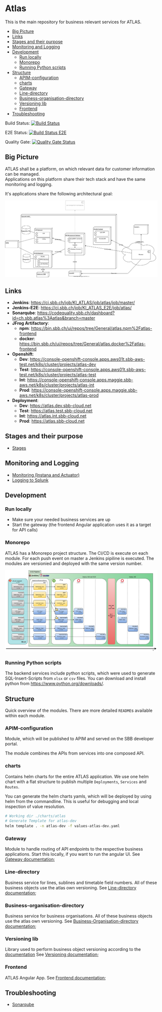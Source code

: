 # Atlas

This is the main repository for business relevant services for ATLAS.

<!-- toc -->

- [Big Picture](#big-picture)
- [Links](#links)
- [Stages and their purpose](#stages-and-their-purpose)
- [Monitoring and Logging](#monitoring-and-logging)
- [Development](#development)
  * [Run locally](#run-locally)
  * [Monorepo](#monorepo)
  * [Running Python scripts](#running-python-scripts)
- [Structure](#structure)
  * [APIM-configuration](#apim-configuration)
  * [charts](#charts)
  * [Gateway](#gateway)
  * [Line-directory](#line-directory)
  * [Business-organisation-directory](#business-organisation-directory)
  * [Versioning lib](#versioning-lib)
  * [Frontend](#frontend)
- [Troubleshooting](#troubleshooting)

<!-- tocstop -->

Build Status: [![Build Status](https://ci.sbb.ch/job/KI_ATLAS/job/atlas/job/master/badge/icon)](https://ci.sbb.ch/job/KI_ATLAS/job/atlas/job/master/)

E2E Status: [![Build Status E2E](https://ci.sbb.ch/job/KI_ATLAS_E2E/job/atlas/job/master/badge/icon)](https://ci.sbb.ch/job/KI_ATLAS_E2E/job/atlas/job/master/)

Quality Gate: [![Quality Gate Status](https://codequality.sbb.ch/api/project_badges/measure?project=ch.sbb.atlas%3Aatlas&metric=alert_status)](https://codequality.sbb.ch/dashboard?id=ch.sbb.atlas%3Aatlas)

## Big Picture

ATLAS shall be a platform, on which relevant data for customer information can be managed. \
Applications on this platform share their tech stack and have the same monitoring and logging.

It's applications share the following architectural goal:

![ATLAS Big Picture](documentation/ATLAS_Infrastruktur.svg)

## Links

- **Jenkins**: https://ci.sbb.ch/job/KI_ATLAS/job/atlas/job/master/
- **Jenkins-E2E**: https://ci.sbb.ch/job/KI_ATLAS_E2E/job/atlas/
- **Sonarqube**: https://codequality.sbb.ch/dashboard?id=ch.sbb.atlas%3Aatlas&branch=master
- **JFrog Artifactory**:
  - **npm**: https://bin.sbb.ch/ui/repos/tree/General/atlas.npm%2Fatlas-frontend
  - **docker**: https://bin.sbb.ch/ui/repos/tree/General/atlas.docker%2Fatlas-frontend
- **Openshift**:
  - **Dev**: https://console-openshift-console.apps.aws01t.sbb-aws-test.net/k8s/cluster/projects/atlas-dev
  - **Test**: https://console-openshift-console.apps.aws01t.sbb-aws-test.net/k8s/cluster/projects/atlas-test
  - **Int**: https://console-openshift-console.apps.maggie.sbb-aws.net/k8s/cluster/projects/atlas-int
  - **Prod**: https://console-openshift-console.apps.maggie.sbb-aws.net/k8s/cluster/projects/atlas-prod
- **Deployment**:
  - **Dev**: https://atlas.dev.sbb-cloud.net
  - **Test**: https://atlas.test.sbb-cloud.net
  - **Int**: https://atlas.int.sbb-cloud.net
  - **Prod**: https://atlas.sbb-cloud.net

## Stages and their purpose
* [Stages](documentation/stages.md)

## Monitoring and Logging
* [Monitoring (Instana and Actuator)](documentation/Monitoring.md)
* [Logging to Splunk](documentation/Logging.md)

## Development
### Run locally

- Make sure your needed business services are up
- Start the gateway (the frontend Angular application uses it as a target for API calls)

### Monorepo

ATLAS has a Monorepo project structure. The CI/CD is execute on each module. For each push event on master
a Jenkins pipiline is executed. The modules are versionied and deployed with the same version number.

![ATLAS Monorepo](documentation/ATLAS-Mono-Repo-Migration.png)

### Running Python scripts

The backend services include python scripts, which were used to generate SQL-Insert-Scripts from `xlsx` or `csv` files.
You can download and install python from https://www.python.org/downloads/.

## Structure

Quick overview of the modules. There are more detailed `README`s available within each module.

### APIM-configuration

Module, which will be published to APIM and served on the SBB developer portal.

The module combines the APIs from services into one composed API.

### charts

Contains helm charts for the entire ATLAS application. 
We use one helm chart with a flat structure to publish multiple `Deployments`, `Services` and `Routes`.

You can generate the helm charts yamls, which will be deployed by using helm from the commandline. 
This is useful for debugging and local inspection of value resolution.

```bash
# Working dir ./charts/atlas
# Generate Template for atlas-dev
helm template . -n atlas-dev -f values-atlas-dev.yaml
```

### Gateway

Module to handle routing of API endpoints to the respective business applications. Start this locally, if you want to run the angular UI.
See [Gateway documentation](gateway/README.md);

### Line-directory

Business service for lines, sublines and timetable field numbers. All of these business objects use the atlas own versioning.
See [Line-directory documentation](line-directory/README.md);

### Business-organisation-directory

Business service for business organisations. All of these business objects use the atlas own versioning.
See [Business-Organisation-directory documentation](business-organisation-directory/README.md);


### Versioning lib

Library used to perform business object versioning according to the [documentation](https://confluence.sbb.ch/pages/viewpage.action?spaceKey=ATLAS&title=%5BATLAS%5D+8.7+Versionierung)
See [Versioning documentation](versioning/README.md);


### Frontend
ATLAS Angular App. See [Frontend documentation](frontend/README.md);

## Troubleshooting

* [Sonarqube](documentation/Troubleshooting.md)
